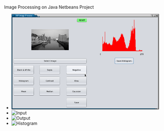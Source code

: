 Image Processing on Java
Netbeans Project
- ![Screen](test/screen.png)
- ![Input](test/input.png)
- ![Output](test/output.png)
- ![Histogram](test/histogram.png)

